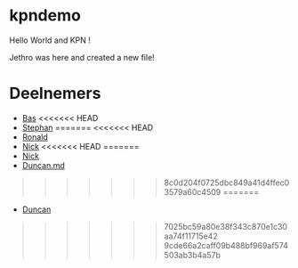 # kpndemo

Hello World and KPN !

Jethro was here and created a new file!

# Deelnemers

* [Bas](Bas.md)
<<<<<<< HEAD
* [Stephan](Stephan.md)
=======
<<<<<<< HEAD
* [Ronald](ronald.md)
* [Nick](Nick.md)
<<<<<<< HEAD
=======
* [Nick](Nick.md)
* [Duncan.md](Duncan.md)
>>>>>>> 8c0d204f0725dbc849a41d4ffec03579a60c4509
=======
* [Duncan](Duncan.md)
>>>>>>> 7025bc59a80e38f343c870e1c30aa74f11715e42
>>>>>>> 9cde66a2caff09b488bf969af574503ab3b4a57b
